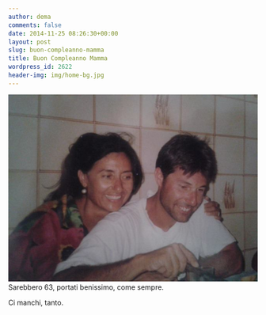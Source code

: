 ```yaml
---
author: dema
comments: false
date: 2014-11-25 08:26:30+00:00
layout: post
slug: buon-compleanno-mamma
title: Buon Compleanno Mamma
wordpress_id: 2622
header-img: img/home-bg.jpg
---
```


![mum](/img/mum.jpg)
Sarebbero 63, portati benissimo, come sempre.  

Ci manchi, tanto.
